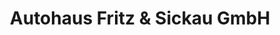 ---
title: "Autohaus Fritz & Sickau GmbH"
url: /ellwangen-jagst/autohaus-fritz-und-sickau-gmbh/
shop: Autohaus
---